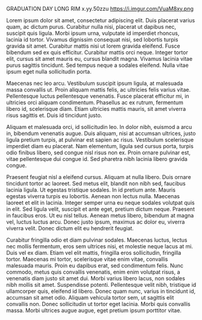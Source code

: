 GRADUATION DAY
LONG RIM
x.yy.50zzu
https://i.imgur.com/VuaM8xy.png

Lorem ipsum dolor sit amet, consectetur adipiscing elit. Duis placerat varius quam, ac dictum purus. Curabitur nulla nisi, placerat ut dapibus nec, suscipit quis ligula. Morbi ipsum urna, vulputate id imperdiet rhoncus, lacinia id tortor. Vivamus dignissim consequat nisi, sed lobortis turpis gravida sit amet. Curabitur mattis nisi ut lorem gravida eleifend. Fusce bibendum sed ex quis efficitur. Curabitur mattis orci neque. Integer tortor elit, cursus sit amet mauris eu, cursus blandit magna. Vivamus lacinia vitae purus sagittis tincidunt. Sed tempus neque a sodales eleifend. Nulla vitae ipsum eget nulla sollicitudin porta.

Maecenas nec leo arcu. Vestibulum suscipit ipsum ligula, at malesuada massa convallis ut. Proin aliquam mattis felis, ac ultricies felis varius vitae. Pellentesque luctus pellentesque venenatis. Fusce placerat efficitur mi, in ultricies orci aliquam condimentum. Phasellus ac ex rutrum, fermentum libero id, scelerisque diam. Etiam ultricies mattis mauris, sit amet viverra risus sagittis et. Duis id tincidunt justo.

Aliquam et malesuada orci, id sollicitudin leo. In dolor nibh, euismod a arcu in, bibendum venenatis augue. Duis aliquam, nisi at accumsan ultrices, justo ligula pretium turpis, at pulvinar est sapien ac risus. Vestibulum scelerisque imperdiet diam eu placerat. Nam elementum, ligula sed cursus porta, turpis odio finibus libero, sed congue nisl risus non ex. Proin ornare pulvinar est, vitae pellentesque dui congue id. Sed pharetra nibh lacinia libero gravida congue.

Praesent feugiat nisl a eleifend cursus. Aliquam at nulla libero. Duis ornare tincidunt tortor ac laoreet. Sed metus elit, blandit non nibh sed, faucibus lacinia ligula. Ut egestas tristique sodales. In id pretium ante. Mauris egestas viverra turpis eu lobortis. Aenean non lectus nulla. Maecenas laoreet et elit in lacinia. Integer semper urna eu neque sodales volutpat quis in elit. Sed ligula velit, suscipit et ante eget, pretium dictum neque. Praesent in faucibus eros. Ut eu nisl tellus. Aenean metus libero, bibendum at magna vel, luctus luctus arcu. Donec justo ipsum, maximus ac dolor eu, viverra viverra velit. Donec dictum elit eu hendrerit feugiat.

Curabitur fringilla odio et diam pulvinar sodales. Maecenas luctus, lectus nec mollis fermentum, eros sem ultrices nisi, et molestie neque lacus at mi. Duis vel ex diam. Etiam vel elit mattis, fringilla eros sollicitudin, fringilla tortor. Maecenas mi tortor, scelerisque vitae enim vitae, convallis malesuada mauris. Proin eu dapibus erat, sed condimentum felis. Nunc commodo, metus quis convallis venenatis, enim enim volutpat risus, a venenatis diam justo sit amet dui. Morbi varius libero lacus, non sodales nibh mollis sit amet. Suspendisse potenti. Pellentesque velit nibh, tristique id ullamcorper quis, eleifend id libero. Donec quam nunc, varius in tincidunt id, accumsan sit amet odio. Aliquam vehicula tortor sem, ut sagittis elit convallis non. Donec sollicitudin ut tortor eget lacinia. Morbi quis convallis massa. Morbi ultrices augue augue, eget pretium ipsum porttitor vitae. 